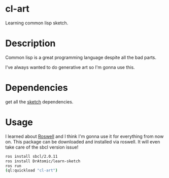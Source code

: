 # cl-art

Learning common lisp sketch.

# Description

Common lisp is a great programming language despite all the bad parts.

I've always wanted to do generative art so I'm gonna use this.

# Dependencies

get all the [sketch](https://github.com/vydd/sketch#installation) dependencies.

# Usage

I learned about [Roswell](https://github.com/roswell/roswell) and I think I'm gonna use it for everything from now on.
This package can be downloaded and installed via roswell. It will even take care of the sbcl version issue! 

```bash
ros install sbcl/2.0.11
ros install DrAtomic/learn-sketch
ros run
(ql:quickload "cl-art")
```
